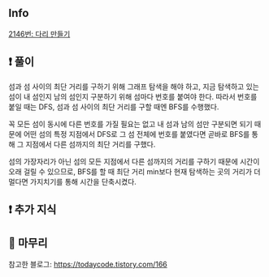 ## Info
<a href="https://www.acmicpc.net/problem/2146" rel="nofollow">2146번: 다리 만들기</a>

## ❗ 풀이
섬과 섬 사이의 최단 거리를 구하기 위해 그래프 탐색을 해야 하고, 지금 탐색하고 있는 섬이 내 섬인지 남의 섬인지 구분하기 위해 섬마다 번호를 붙여야 한다. 따라서 번호를 붙일 때는 DFS, 섬과 섬 사이의 최단 거리를 구할 때엔 BFS를 수행했다.

꼭 모든 섬이 동시에 다른 번호를 가질 필요는 없고 내 섬과 남의 섬만 구분되면 되기 때문에 어떤 섬의 특정 지점에서 DFS로 그 섬 전체에 번호를 붙였다면 곧바로 BFS를 통해 그 지점에서 다른 섬까지의 최단 거리를 구했다.

섬의 가장자리가 아닌 섬의 모든 지점에서 다른 섬까지의 거리를 구하기 때문에 시간이 오래 걸릴 수 있으므로, BFS를 할 때 최단 거리 min보다 현재 탐색하는 곳의 거리가 더 멀다면 가지치기를 통해 시간을 단축시켰다.

## ❗ 추가 지식


## 🙂 마무리
참고한 블로그: https://todaycode.tistory.com/166